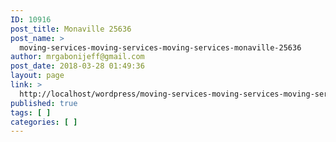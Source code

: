 ```yaml
---
ID: 10916
post_title: Monaville 25636
post_name: >
  moving-services-moving-services-moving-services-monaville-25636
author: mrgabonijeff@gmail.com
post_date: 2018-03-28 01:49:36
layout: page
link: >
  http://localhost/wordpress/moving-services-moving-services-moving-services-monaville-25636/
published: true
tags: [ ]
categories: [ ]
---
```

